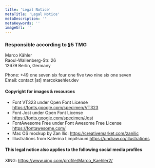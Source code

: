 ```yaml
---
title: 'Legal Notice'
metaTitle: 'Legal Notice'
metaDescription: ''
metaKeywords: ''
imageUrl: ''
---
```


### Responsible according to §5 TMG
Marco Kähler\
Raoul-Wallenberg-Str. 26\
12679 Berlin, Germany

Phone: +49 one seven six four one five two nine six one seven\
Email: contact [at] marcokaehler.dev

#### Copyright for images & resources
* Font VT323 under Open Font License <https://fonts.google.com/specimen/VT323>
* Font Jost under Open Font License <https://fonts.google.com/specimen/Jost>
* FontAwesome Free under Font Awesome Free License <https://fontawesome.com/>
* Mac OS mockup by Zan Ilic: <https://creativemarket.com/zanilic>
* Illustrations from Katerina Limpitsouni <https://undraw.co/illustrations>

#### This legal notice also applies to the following social media profiles
XING: <https://www.xing.com/profile/Marco_Kaehler2/>
